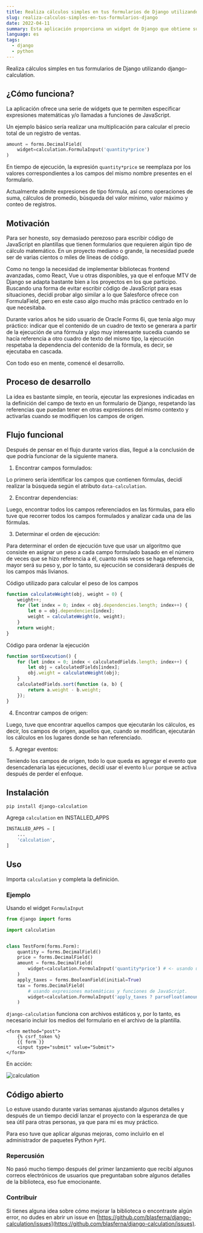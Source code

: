 ```yaml
---
title: Realiza cálculos simples en tus formularios de Django utilizando django-calculation
slug: realiza-calculos-simples-en-tus-formularios-django
date: 2022-04-11
summary: Esta aplicación proporciona un widget de Django que obtiene su valor de una expresión definida en la instancia del widget.
language: es
tags:
  - django
  - python
---
```


Realiza cálculos simples en tus formularios de Django utilizando django-calculation.

## ¿Cómo funciona?
La aplicación ofrece una serie de widgets que te permiten especificar expresiones matemáticas y/o llamadas a funciones de JavaScript.

Un ejemplo básico sería realizar una multiplicación para calcular el precio total de un registro de ventas.

```python
amount = forms.DecimalField( 
    widget=calculation.FormulaInput('quantity*price')  
) 
```

En tiempo de ejecución, la expresión `quantity*price` se reemplaza por los valores correspondientes a los campos del mismo nombre presentes en el formulario.

Actualmente admite expresiones de tipo fórmula, así como operaciones de suma, cálculos de promedio, búsqueda del valor mínimo, valor máximo y conteo de registros.

## Motivación

Para ser honesto, soy demasiado perezoso para escribir código de JavaScript en plantillas que tienen formularios que requieren algún tipo de cálculo matemático. En un proyecto mediano o grande, la necesidad puede ser de varias cientos o miles de líneas de código.

Como no tengo la necesidad de implementar bibliotecas frontend avanzadas, como React, Vue u otras disponibles, ya que el enfoque MTV de Django se adapta bastante bien a los proyectos en los que participo. Buscando una forma de evitar escribir código de JavaScript para esas situaciones, decidí probar algo similar a lo que Salesforce ofrece con FormulaField, pero en este caso algo mucho más práctico centrado en lo que necesitaba.

Durante varios años he sido usuario de Oracle Forms 6i, que tenía algo muy práctico: indicar que el contenido de un cuadro de texto se generara a partir de la ejecución de una fórmula y algo muy interesante sucedía cuando se hacía referencia a otro cuadro de texto del mismo tipo, la ejecución respetaba la dependencia del contenido de la fórmula, es decir, se ejecutaba en cascada.

Con todo eso en mente, comencé el desarrollo.

## Proceso de desarrollo

La idea es bastante simple, en teoría, ejecutar las expresiones indicadas en la definición del campo de texto en un formulario de Django, respetando las referencias que puedan tener en otras expresiones del mismo contexto y activarlas cuando se modifiquen los campos de origen.

## Flujo funcional

Después de pensar en el flujo durante varios días, llegué a la conclusión de que podría funcionar de la siguiente manera.

1. Encontrar campos formulados:

Lo primero sería identificar los campos que contienen fórmulas, decidí realizar la búsqueda según el atributo `data-calculation`.

2. Encontrar dependencias:

Luego, encontrar todos los campos referenciados en las fórmulas, para ello tuve que recorrer todos los campos formulados y analizar cada una de las fórmulas.

3. Determinar el orden de ejecución:

Para determinar el orden de ejecución tuve que usar un algoritmo que consiste en asignar un peso a cada campo formulado basado en el número de veces que se hizo referencia a él, cuanto más veces se haga referencia, mayor será su peso y, por lo tanto, su ejecución se considerará después de los campos más livianos.

Código utilizado para calcular el peso de los campos

```javascript
function calculateWeight(obj, weight = 0) {
    weight++;
    for (let index = 0; index < obj.dependencies.length; index++) {
        let o = obj.dependencies[index];
        weight = calculateWeight(o, weight);
    }
    return weight;
}
```

Código para ordenar la ejecución

```javascript
function sortExecution() {
    for (let index = 0; index < calculatedFields.length; index++) {
        let obj = calculatedFields[index];
        obj.weight = calculateWeight(obj);
    }
    calculatedFields.sort(function (a, b) {
        return a.weight - b.weight;
    });
}
```


4. Encontrar campos de origen:

Luego, tuve que encontrar aquellos campos que ejecutarán los cálculos, es decir, los campos de origen, aquellos que, cuando se modifican, ejecutarán los cálculos en los lugares donde se han referenciado.

5. Agregar eventos:

Teniendo los campos de origen, todo lo que queda es agregar el evento que desencadenaría las ejecuciones, decidí usar el evento `blur` porque se activa después de perder el enfoque.

## Instalación

```
pip install django-calculation 
```

Agrega `calculation` en INSTALLED_APPS

```python
INSTALLED_APPS = [
    ...
    'calculation',
]
```

## Uso

Importa `calculation` y completa la definición.

### Ejemplo

Usando el widget `FormulaInput`

```python
from django import forms

import calculation


class TestForm(forms.Form):
    quantity = forms.DecimalField()
    price = forms.DecimalField()
    amount = forms.DecimalField(
        widget=calculation.FormulaInput('quantity*price') # <- usando una sola expresión matemática
    )
    apply_taxes = forms.BooleanField(initial=True)
    tax = forms.DecimalField(
        # usando expresiones matemáticas y funciones de JavaScript.
        widget=calculation.FormulaInput('apply_taxes ? parseFloat(amount/11).toFixed(2) : 0.0') 
    )
```

`django-calculation` funciona con archivos estáticos y, por lo tanto, es necesario incluir los medios del formulario en el archivo de la plantilla.


```django
<form method="post">
    {% csrf_token %}
    {{ form }}
    <input type="submit" value="Submit">
</form>
```


En acción:


![calculation](https://user-images.githubusercontent.com/8385910/142947517-49a5d6a0-6a6c-41d6-8f14-a140ad44fa1e.gif)


## Código abierto

Lo estuve usando durante varias semanas ajustando algunos detalles y después de un tiempo decidí lanzar el proyecto con la esperanza de que sea útil para otras personas, ya que para mí es muy práctico.

Para eso tuve que aplicar algunas mejoras, como incluirlo en el administrador de paquetes Python `PyPI`.

### Repercusión

No pasó mucho tiempo después del primer lanzamiento que recibí algunos correos electrónicos de usuarios que preguntaban sobre algunos detalles de la biblioteca, eso fue emocionante.

### Contribuir

Si tienes alguna idea sobre cómo mejorar la biblioteca o encontraste algún error, no dudes en abrir un issue en [https://github.com/blasferna/django-calculation/issues](https://github.com/blasferna/django-calculation/issues). 
